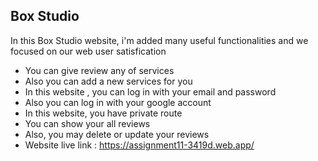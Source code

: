 <h2 className="text-center">Box Studio</h2>
<p>In this Box Studio website, i'm added many useful functionalities and we focused on our web user satisfication</p>
<ul>
    <li>You can give review any of services</li>
    <li>Also you can add a new services for you</li>
    <li>In this website , you can log in with your email and password</li>
    <li>Also you can log in with your google account </li>
    <li>In this website, you have private route</li>
    <li>You can show your all reviews</li>
    <li>Also, you may delete or update your reviews</li>
    <li>Website live link : <a href="https://assignment11-3419d.web.app/">https://assignment11-3419d.web.app/</a></li>
</ul>